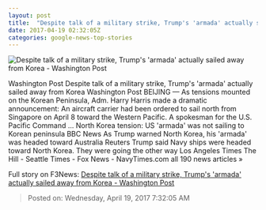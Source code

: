 ```yaml
---
layout: post
title:  "Despite talk of a military strike, Trump's 'armada' actually sailed away from Korea - Washington Post"
date: 2017-04-19 02:32:05Z
categories: google-news-top-stories
---
```


![Despite talk of a military strike, Trump's 'armada' actually sailed away from Korea - Washington Post](https://img.washingtonpost.com/rf/image_1484w/2010-2019/WashingtonPost/2017/04/18/Foreign/Images/AFP_NM7VZ.jpg)

Washington Post Despite talk of a military strike, Trump's 'armada' actually sailed away from Korea Washington Post BEIJING — As tensions mounted on the Korean Peninsula, Adm. Harry Harris made a dramatic announcement: An aircraft carrier had been ordered to sail north from Singapore on April 8 toward the Western Pacific. A spokesman for the U.S. Pacific Command ... North Korea tension: US 'armada' was not sailing to Korean peninsula BBC News As Trump warned North Korea, his 'armada' was headed toward Australia Reuters Trump said Navy ships were headed toward North Korea. They were going the other way Los Angeles Times The Hill - Seattle Times - Fox News - NavyTimes.com all 190 news articles »


Full story on F3News: [Despite talk of a military strike, Trump's 'armada' actually sailed away from Korea - Washington Post](http://www.f3nws.com/n/a4njCG)

> Posted on: Wednesday, April 19, 2017 7:32:05 AM
